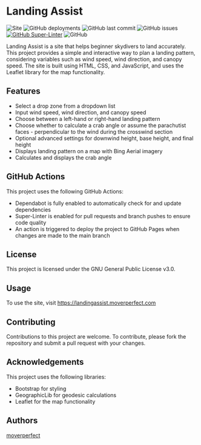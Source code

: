 # Landing Assist
![Site](https://img.shields.io/website?url=https%3A%2F%2Flandingassist.moverperfect.com)
![GitHub deployments](https://img.shields.io/github/deployments/moverperfect/landingassist/github-pages?label=deployment)
![GitHub last commit](https://img.shields.io/github/last-commit/moverperfect/landingassist?label=last%20activity)
![GitHub issues](https://img.shields.io/github/issues-raw/moverperfect/landingassist)
[![GitHub Super-Linter](https://github.com/moverperfect/landingassist/workflows/Lint%20Code%20Base/badge.svg)](https://github.com/marketplace/actions/super-linter)
![GitHub](https://img.shields.io/github/license/moverperfect/landingassist)

Landing Assist is a site that helps beginner skydivers to land accurately. This project provides a simple and interactive way to plan a landing pattern, considering variables such as wind speed, wind direction, and canopy speed. The site is built using HTML, CSS, and JavaScript, and uses the Leaflet library for the map functionality.

## Features
* Select a drop zone from a dropdown list
* Input wind speed, wind direction, and canopy speed
* Choose between a left-hand or right-hand landing pattern
* Choose whether to calculate a crab angle or assume the parachutist faces - perpendicular to the wind during the crosswind section
* Optional advanced settings for downwind height, base height, and final height
* Displays landing pattern on a map with Bing Aerial imagery
* Calculates and displays the crab angle

## GitHub Actions
This project uses the following GitHub Actions:

* Dependabot is fully enabled to automatically check for and update dependencies
* Super-Linter is enabled for pull requests and branch pushes to ensure code quality
* An action is triggered to deploy the project to GitHub Pages when changes are made to the main branch

## License
This project is licensed under the GNU General Public License v3.0.

## Usage
To use the site, visit <https://landingassist.moverperfect.com>

## Contributing
Contributions to this project are welcome. To contribute, please fork the repository and submit a pull request with your changes.

## Acknowledgements
This project uses the following libraries:

* Bootstrap for styling
* GeographicLib for geodesic calculations
* Leaflet for the map functionality

## Authors
[moverperfect](https://github.com/moverperfect)
